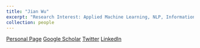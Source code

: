 ```yaml
---
title: "Jian Wu"
excerpt: "Research Interest: Applied Machine Learning, NLP, Information Retrieval, Scholarly Big Data<br/><img src='/images/jianwu.png'>"
collection: people
---
```

<a href="https://www.cs.odu.edu/~jwu/">Personal Page</a>
<a href="https://scholar.google.com/citations?user=-eRsYx8AAAAJ&hl=en">Google Scholar</a>
<a href="https://twitter.com/fanchyna">Twitter</a>
<a href="https://www.linkedin.com/in/jian-wu-6264633/">LinkedIn</a>